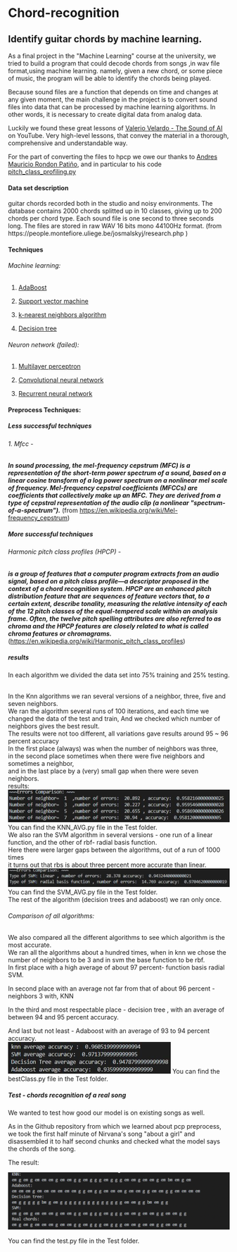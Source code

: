 # Chord-recognition
## Identify guitar chords by machine learning.




As a final project in the "Machine Learning" course at the university,
we tried to build a program that could decode chords from songs ,in wav file format,using machine learning.
namely, given a new chord, or some piece of music, the program will be able to identify the chords being played.

Because sound files are a function that depends on time and changes at any given moment, 
the main challenge in the project is to convert sound files into data that can be processed by machine learning algorithms.
In other words, it is necessary to create digital data from analog data.

Luckily we found these great lessons of
[Valerio Velardo - The Sound of AI](https://www.youtube.com/channel/UCZPFjMe1uRSirmSpznqvJfQ) on YouTube.
Very high-level lessons, that convey the material in a thorough, comprehensive and understandable way.

For the part of converting the files to hpcp we owe our thanks to [Andres Mauricio Rondon Patiño](https://github.com/amrondonp),
and in particular to his code [pitch_class_profiling.py](https://github.com/amrondonp/Chords.py/blob/master/final_project/preprocessing/pitch_class_profiling.py)


<h4>Data set description </h4>
guitar chords recorded both in the studio and noisy environments. 
The database contains 2000 chords splitted up in 10 classes, giving up to 200 chords per chord type. 
Each sound file is one second to three seconds long.
The files are stored in raw WAV 16 bits mono 44100Hz format. 
(from https://people.montefiore.uliege.be/josmalskyj/research.php )

<h4>Techniques</h4>
<h6>Machine learning:</h6> 

1. [AdaBoost](https://en.wikipedia.org/wiki/AdaBoost)

2. [Support vector machine](https://en.wikipedia.org/wiki/Support_vector_machine)

3. [k-nearest neighbors algorithm](https://en.wikipedia.org/wiki/K-nearest_neighbors_algorithm)

4. [Decision tree](https://en.wikipedia.org/wiki/Decision_tree)


<h6>Neuron network (failed):</h6>

1. [Multilayer perceptron](https://en.wikipedia.org/wiki/Multilayer_perceptron)

2. [Convolutional neural network](https://en.wikipedia.org/wiki/Convolutional_neural_network)

3. [Recurrent neural network](https://en.wikipedia.org/wiki/Recurrent_neural_network)



<h4>Preprocess Techniques:</h4> 

<h5>Less successful techniques </h5>
<h6>1. Mfcc - </h6>

***In sound processing, the mel-frequency cepstrum (MFC) is a representation of the short-term power spectrum of a sound,
based on a linear cosine transform of a log power spectrum on a nonlinear mel scale of frequency.
Mel-frequency cepstral coefficients (MFCCs) are coefficients that collectively make up an MFC. 
They are derived from a type of cepstral representation of the audio clip (a nonlinear "spectrum-of-a-spectrum").***
(from https://en.wikipedia.org/wiki/Mel-frequency_cepstrum)


<h5>More successful techniques</h5>
<h6>Harmonic pitch class profiles (HPCP) - </h6>

***is a group of features that a computer program extracts from an audio signal,
based on a pitch class profile—a descriptor proposed in the context of a chord recognition system. 
HPCP are an enhanced pitch distribution feature that are sequences of feature vectors that, 
to a certain extent, describe tonality, measuring the relative intensity of each of the 12 pitch classes of the equal-tempered scale within an analysis frame.
Often, the twelve pitch spelling attributes are also referred to as chroma and the HPCP features are closely related to what is called chroma features or chromagrams.***
(https://en.wikipedia.org/wiki/Harmonic_pitch_class_profiles)



<h5>results</h5>
<p>
In each algorithm we divided the data set into 75% training and 25% testing.<br><br>
 
In the Knn algorithms we ran several versions of a neighbor, three, five and seven  neighbors.<br>
We ran the algorithm several runs of 100 iterations, and each time we changed the data of the test and train,
And we checked which number of neighbors gives the best result.<br>
The results were not too different, all variations gave results around 95 ~ 96 percent accuracy<br>
In the first place (always) was when the number of neighbors was three,<br> 
in the second place sometimes when there were five neighbors and sometimes a neighbor,<br>
and in the last place by a (very) small gap when there were seven neighbors.<br>
results:<br>
<img src="https://github.com/maoz-grossman/Chord-recognition/blob/chords_recognition_only_ML/images/Errors%20comparsion1.JPG?raw=true" >
You can find the KNN_AVG.py file in the Test folder.<br>
We also ran the SVM algorithm in several versions - one run of a linear function, and the other of rbf- radial basis function.<br>
Here there were larger gaps between the algorithms, out of a run of 1000 times<br>
it turns out that rbs is about three percent more accurate than linear.<br>
<img src="https://github.com/maoz-grossman/Chord-recognition/blob/chords_recognition_only_ML/images/Errors%20comparsion2.JPG?raw=true" >
<br> You can find the SVM_AVG.py file in the Test folder.<br>
The rest of the algorithm (decision trees and adaboost) we ran only once.<br>
<h6> 
Comparison of all algorithms:
 </h6> 
We also compared all the different algorithms to see which algorithm is the most accurate.<br>
We ran all the algorithms about a hundred times, when in knn we chose the number of neighbors to be 3 and in svm the base function to be rbf.
<br> 
In first place with a high average of about 97 percent- function basis radial SVM.<br>

In second place with an average not far from that of about 96 percent - neighbors 3 with, KNN <br>

In the third and most respectable place - decision tree , with an average of between 94 and 95 percent accuracy.<br>

And last but not least - Adaboost with an average of 93 to 94 percent accuracy.<br>
<img src="https://github.com/maoz-grossman/Chord-recognition/blob/chords_recognition_only_ML/images/Errors%20comparsion3.JPG?raw=true" >
You can find the bestClass.py file in the Test folder.<br>

</p>

<h5> Test - chords recognition of a real song </h5>
We wanted to test how good our model is on existing songs as well.

As in the Github repository from which we learned about pcp preprocess, we took the first half minute of Nirvana's song "about a girl" and disassembled it to half second chunks and checked what the model says the chords of the song.

The result:

![](Test/Screen%20Shot%202020-08-15%20at%2008.46.34.png)

You can find the test.py file in the Test folder.
